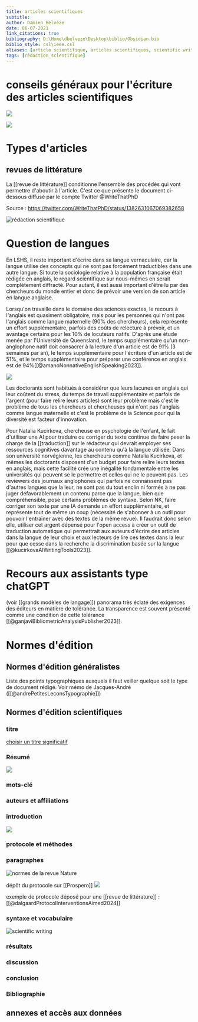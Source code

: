 ```yaml
---
title: articles scientifiques
subtitle:
author: Damien Belvèze
date: 06-07-2021
link_citations: true
bibliography: D:\Home\dbelveze\Desktop\biblio/Obsidian.bib
biblio_style: csl\ieee.csl
aliases: [article scientifique, articles scientifiques, scientific writing, académic writing, rédaction scientifique, écriture académique, écriture scientifique]
tags: [rédaction_scientifique]
---
```


# conseils généraux pour l'écriture des articles scientifiques

![](images/conseils_ecriture.png)

![](images/conseils_ectiture2.jpg)

# Types d'articles

## revues de littérature

La [[revue de littérature]] conditionne l'ensemble des procédés qui vont permettre d'aboutir à l'article. C'est ce que présente le document ci-dessous diffusé par le compte Twitter @WriteThatPhD


Source : https://twitter.com/WriteThatPhD/status/1382631067069382658

![rédaction scientifique](scientific_writing.jpg)


# Question de langues

En LSHS, il reste important d'écrire dans sa langue vernaculaire, car la langue utilise des concepts qui ne sont pas forcément traductibles dans une autre langue. Si toute la sociologie relative à la population française était rédigée en anglais, le regard scientifique sur nous-mêmes en serait complètement diffracté. 
Pour autant, il est aussi important d'être lu par des chercheurs du monde entier et donc de prévoir une version de son article en langue anglaise. 

Lorsqu'on travaille dans le domaine des sciences exactes, le recours à l'anglais est quasiment obligatoire, mais pour les personnes qui n'ont pas l'anglais comme langue maternelle (90% des chercheurs), cela représente un effort supplémentaire, parfois des coûts de relecture à prévoir, et un avantage certains pour les 10% de locuteurs natifs. D'après une étude menée par l'Université de Queensland, le temps supplémentaire qu'un non-anglophone natif doit consacrer à la lecture d'un article est de 91% (3 semaines par an), le temps supplémentaire pour l'écriture d'un article est de 51%, et le temps supplémentaire pour préparer une conférence en anglais est de 94%[[@amanoNonnativeEnglishSpeaking2023]].

![](images/non-native-english-speakers.PNG)

Les doctorants sont habitués à considérer que leurs lacunes en anglais qui leur coûtent du stress, du temps de travail supplémentaire et parfois de l'argent (pour faire relire leurs articles) sont leur problème mais c'est le problème de tous les chercheurs et chercheuses qui n'ont pas l'anglais comme langue maternelle et c'est le problème de la Science pour qui la diversité est facteur d'innovation.

Pour Natalia Kucirkova, chercheuse en psychologie de l'enfant, le fait d'utiliser une AI pour traduire ou corriger du texte continue de faire peser la charge de la [[traduction]] sur le rédacteur qui devrait employer ses ressources cognitives davantage au contenu qu'à la langue utilisée. Dans son université norvégienne, les chercheurs comme Natalia Kucirkova, et mêmes les doctorants disposent d'un budget pour faire relire leurs textes en anglais, mais cette facilité crée une inégalité fondamentale entre les universités qui peuvent se le permettre et celles qui ne le peuvent pas. Les reviewers des journaux anglophones qui parfois ne connaissent pas d'autres langues que la leur, ne sont pas du tout enclin ni formés à ne pas juger défavorablement un contenu parce que la langue, bien que compréhensible, pose certains problèmes de syntaxe. 
Selon NK, faire corriger son texte par une IA demande un effort supplémentaire, et représente tout de même un coup (nécessité de s'abonner à un outil pour pouvoir l'entraîner avec des textes de la même revue). Il faudrait donc selon elle, utiliser cet argent dépensé pour l'open access à créer un outil de traduction automatique qui permettrait aux auteurs d'écrire des articles dans la langue de leur choix et aux lecteurs de lire ces textes dans la leur pour que cesse dans la recherche la discrimination basée sur la langue [[@kucirkovaAIWritingTools2023]]. 


# Recours aux assistants type chatGPT

(voir [[grands modèles de langage]])
panorama très éclaté des exigences des éditeurs en matière de tolérance. La transparence est souvent présenté comme une condition de cette tolérance [[@ganjaviBibliometricAnalysisPublisher2023]]. 


# Normes d'édition

## Normes d'édition généralistes

Liste des points typographiques auxquels il faut veiller quelque soit le type de document rédigé. Voir mémo de Jacques-André ([[@andrePetitesLeconsTypographie]])

## Normes d'édition scientifiques

### titre

[choisir un titre significatif](https://blogs.lse.ac.uk/impactofsocialsciences/2014/02/05/academics-choose-useless-titles/)

### Résumé

![](images/abstract.jpg)

### mots-clé

### auteurs et affiliations

### introduction
![](intro_conclusion.jpg)


### protocole et méthodes

### paragraphes

![normes de la revue Nature](images/nature_writing.jpg)

dépôt du protocole sur [[Prospero]]
![](images/protocole_depot.jpg)

exemple de protocole déposé pour une [[revue de littérature]] : [[@dalgaardProtocolInterventionsAimed2024]]
### syntaxe et vocabulaire

![scientific writing](scientific_syntax.jpg)

### résultats

### discussion

### conclusion

### Bibliographie

## annexes et accès aux données
